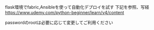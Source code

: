 flask環境でfabric,Ansibleを使って自動化デプロイを試す
下記を参照、写経
https://www.udemy.com/python-beginner/learn/v4/content

passwordのrootは必要に応じて変更してご利用ください